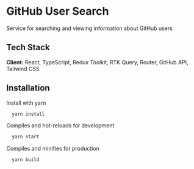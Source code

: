 # GitHub User Search

Service for searching and viewing information about GitHub users

## Tech Stack

**Client:** React, TypeScript, Redux Toolkit, RTK Query, Router, GitHub API, Tailwind CSS

## Installation

Install with yarn

```bash
  yarn install
```

Compiles and hot-reloads for development

```bash
  yarn start
```

Compiles and minifies for production

```bash
  yarn build
```
